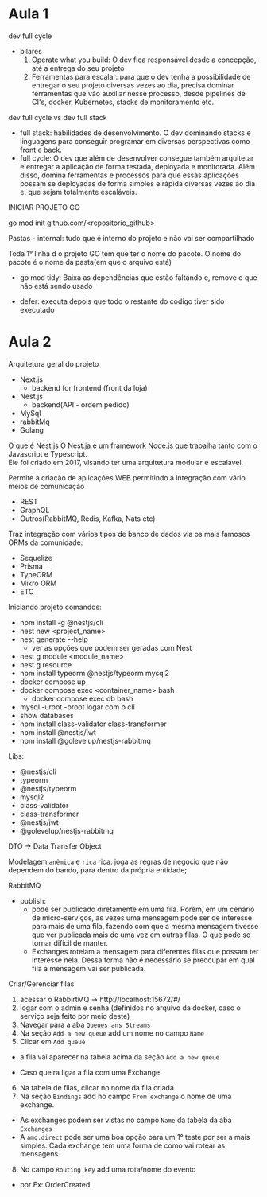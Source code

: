 # Aula 1

dev full cycle

- pilares
  1. Operate what you build: O dev fica responsável desde a concepção, até a entrega do seu projeto
  2. Ferramentas para escalar: para que o dev tenha a possibilidade de entregar o seu projeto diversas vezes ao dia, precisa dominar ferramentas que vão auxiliar nesse processo, desde pipelines de CI's, docker, Kubernetes, stacks de monitoramento etc.

dev full cycle vs dev full stack

- full stack: habilidades de desenvolvimento. O dev dominando stacks e linguagens para conseguir programar em diversas perspectivas como front e back.
- full cycle: O dev que além de desenvolver consegue também arquitetar e entregar a aplicação de forma testada, deployada e monitorada. Além disso, domina ferramentas e processos para que essas aplicações possam se deployadas de forma simples e rápida diversas vezes ao dia e, que sejam totalmente escaláveis.

INICIAR PROJETO GO

go mod init github.com/<repositorio_github>

Pastas - internal: tudo que é interno do projeto e não vai ser compartilhado

Toda 1° linha d o projeto GO tem que ter o nome do pacote. O nome do pacote é o nome da pasta(em que o arquivo está)

- go mod tidy: Baixa as dependências que estão faltando e, remove o que não está sendo usado

- defer: executa depois que todo o restante do código tiver sido executado

# Aula 2

Arquitetura geral do projeto

- Next.js
  - backend for frontend (front da loja)
- Nest.js
  - backend(API - ordem pedido)
- MySql
- rabbitMq
- Golang

O que é Nest.js
O Nest.ja é um framework Node.js que trabalha tanto com o Javascript e Typescript.  
Ele foi criado em 2017, visando ter uma arquitetura modular e escalável.

Permite a criação de aplicações WEB permitindo a integração com vário meios de comunicação

- REST
- GraphQL
- Outros(RabbitMQ, Redis, Kafka, Nats etc)

Traz integração com vários tipos de banco de dados via os mais famosos ORMs da comunidade:

- Sequelize
- Prisma
- TypeORM
- Mikro ORM
- ETC

Iniciando projeto
comandos:

- npm install -g @nestjs/cli
- nest new <project_name>
- nest generate --help
  - ver as opções que podem ser geradas com Nest
- nest g module <module_name>
- nest g resource <!-- gera já tudo, módulos, controllers, services etc -->
- npm install typeorm @nestjs/typeorm mysql2
- docker compose up
- docker compose exec <container_name> bash
  - docker compose exec db bash
- mysql -uroot -proot
  logar com o cli
- show databases
- npm install class-validator class-transformer
- npm install @nestjs/jwt
- npm install @golevelup/nestjs-rabbitmq

Libs:

- @nestjs/cli
- typeorm
- @nestjs/typeorm
- mysql2
- class-validator
- class-transformer
- @nestjs/jwt
- @golevelup/nestjs-rabbitmq

DTO -> Data Transfer Object

Modelagem `anêmica` e `rica`
rica: joga as regras de negocio que não dependem do bando, para dentro da própria entidade;

RabbitMQ

- publish:
  - pode ser publicado diretamente em uma fila. Porém, em um cenário de micro-serviços, as vezes uma mensagem pode ser de interesse para mais de uma fila, fazendo com que a mesma mensagem tivesse que ver publicada mais de uma vez em outras filas. O que pode se tornar difícil de manter.
  - Exchanges roteiam a mensagem para diferentes filas que possam ter interesse nela. Dessa forma não é necessário se preocupar em qual fila a mensagem vai ser publicada.

Criar/Gerenciar filas

1. acessar o RabbirtMQ -> http://localhost:15672/#/
2. logar com o admin e senha (definidos no arquivo da docker, caso o serviço seja feito por meio deste)
3. Navegar para a aba `Queues ans Streams`
4. Na seção `Add a new queue` add um nome no campo `Name`
5. Clicar em `Add queue`

- a fila vai aparecer na tabela acima da seção `Add a new queue`

- Caso queira ligar a fila com uma Exchange:

6. Na tabela de filas, clicar no nome da fila criada
7. Na seção `Bindings` add no campo `From exchange` o nome de uma exchange.

- As exchanges podem ser vistas no campo `Name` da tabela da aba `Exchanges`
- A `amq.direct` pode ser uma boa opção para um 1° teste por ser a mais simples. Cada exchange tem uma forma de como vai rotear as mensagens

8. No campo `Routing key` add uma rota/nome do evento

- por Ex: OrderCreated
